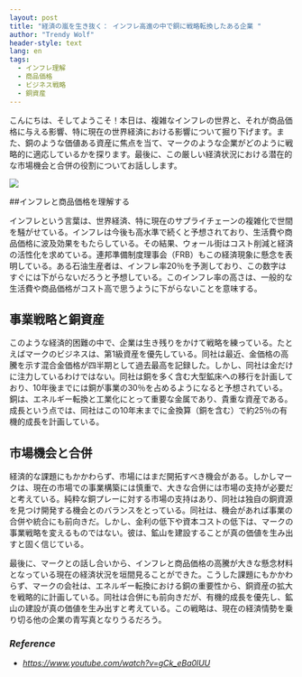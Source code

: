 ```yaml
---
layout: post
title: "経済の嵐を生き抜く： インフレ高進の中で銅に戦略転換したある企業 "
author: "Trendy Wolf"
header-style: text
lang: en
tags:
  - インフレ理解
  - 商品価格
  - ビジネス戦略
  - 銅資産
---
```


こんにちは、そしてようこそ！本日は、複雑なインフレの世界と、それが商品価格に与える影響、特に現在の世界経済における影響について掘り下げます。また、銅のような価値ある資産に焦点を当て、マークのような企業がどのように戦略的に適応しているかを探ります。最後に、この厳しい経済状況における潜在的な市場機会と合併の役割についてお話しします。

<img
    src="https://i.ytimg.com/vi/gCk_eBa0lUU/hqdefault.jpg"
/>




##インフレと商品価格を理解する

インフレという言葉は、世界経済、特に現在のサプライチェーンの複雑化で世間を騒がせている。インフレは今後も高水準で続くと予想されており、生活費や商品価格に波及効果をもたらしている。その結果、ウォール街はコスト削減と経済の活性化を求めている。連邦準備制度理事会（FRB）もこの経済現象に懸念を表明している。ある石油生産者は、インフレ率20％を予測しており、この数字はすぐには下がらないだろうと予想している。このインフレ率の高さは、一般的な生活費や商品価格がコスト高で思うように下がらないことを意味する。 

## 事業戦略と銅資産

このような経済的困難の中で、企業は生き残りをかけて戦略を練っている。たとえばマークのビジネスは、第1級資産を優先している。同社は最近、金価格の高騰を示す混合金価格が四半期として過去最高を記録した。しかし、同社は金だけに注力しているわけではない。同社は銅を多く含む大型鉱床への移行を計画しており、10年後までには銅が事業の30％を占めるようになると予想されている。銅は、エネルギー転換と工業化にとって重要な金属であり、貴重な資産である。成長という点では、同社はこの10年末までに金換算（銅を含む）で約25％の有機的成長を計画している。

## 市場機会と合併

経済的な課題にもかかわらず、市場にはまだ開拓すべき機会がある。しかしマークは、現在の市場での事業構築には慎重で、大きな合併には市場の支持が必要だと考えている。純粋な銅プレーに対する市場の支持はあり、同社は独自の銅資源を見つけ開発する機会とのバランスをとっている。同社は、機会があれば事業の合併や統合にも前向きだ。しかし、金利の低下や資本コストの低下は、マークの事業戦略を変えるものではない。彼は、鉱山を建設することが真の価値を生み出すと固く信じている。

最後に、マークとの話し合いから、インフレと商品価格の高騰が大きな懸念材料となっている現在の経済状況を垣間見ることができた。こうした課題にもかかわらず、マークの会社は、エネルギー転換における銅の重要性から、銅資産の拡大を戦略的に計画している。同社は合併にも前向きだが、有機的成長を優先し、鉱山の建設が真の価値を生み出すと考えている。この戦略は、現在の経済情勢を乗り切る他の企業の青写真となりうるだろう。


### _Reference_
- _https://www.youtube.com/watch?v=gCk_eBa0lUU_

